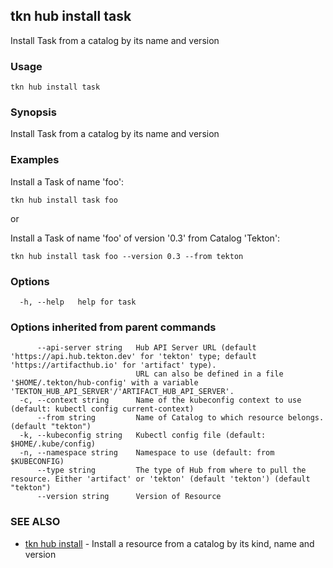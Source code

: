 ## tkn hub install task

Install Task from a catalog by its name and version

### Usage

```
tkn hub install task
```

### Synopsis

Install Task from a catalog by its name and version

### Examples


Install a Task of name 'foo':

    tkn hub install task foo

or

Install a Task of name 'foo' of version '0.3' from Catalog 'Tekton':

    tkn hub install task foo --version 0.3 --from tekton


### Options

```
  -h, --help   help for task
```

### Options inherited from parent commands

```
      --api-server string   Hub API Server URL (default 'https://api.hub.tekton.dev' for 'tekton' type; default 'https://artifacthub.io' for 'artifact' type).
                            URL can also be defined in a file '$HOME/.tekton/hub-config' with a variable 'TEKTON_HUB_API_SERVER'/'ARTIFACT_HUB_API_SERVER'.
  -c, --context string      Name of the kubeconfig context to use (default: kubectl config current-context)
      --from string         Name of Catalog to which resource belongs. (default "tekton")
  -k, --kubeconfig string   Kubectl config file (default: $HOME/.kube/config)
  -n, --namespace string    Namespace to use (default: from $KUBECONFIG)
      --type string         The type of Hub from where to pull the resource. Either 'artifact' or 'tekton' (default 'tekton') (default "tekton")
      --version string      Version of Resource
```

### SEE ALSO

* [tkn hub install](tkn_hub_install.md)	 - Install a resource from a catalog by its kind, name and version

